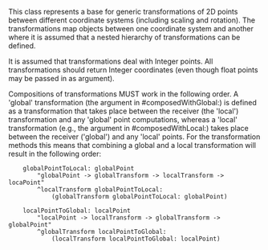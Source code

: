 This class represents a base for generic transformations of 2D points between different coordinate systems (including scaling and rotation). The transformations map objects between one coordinate system and another where it is assumed that a nested hierarchy of transformations can be defined.It is assumed that transformations deal with Integer points. All transformations should return Integer coordinates (even though float points may be passed in as argument).Compositions of transformations MUST work in the following order. A 'global' transformation (the argument in #composedWithGlobal:) is defined as a transformation that takes place between the receiver (the 'local') transformation and any 'global' point computations, whereas a 'local' transformation (e.g., the argument in #composedWithLocal:) takes place between the receiver ('global') and any 'local' points. For the transformation methods this means that combining a global and a local transformation will result in the following order:		globalPointToLocal: globalPoint			"globalPoint -> globalTransform -> localTransform -> locaPoint"			^localTransform globalPointToLocal:				(globalTransform globalPointToLocal: globalPoint)		localPointToGlobal: localPoint			"localPoint -> localTransform -> globalTransform -> globalPoint"			^globalTransform localPointToGlobal:				(localTransform localPointToGlobal: localPoint)